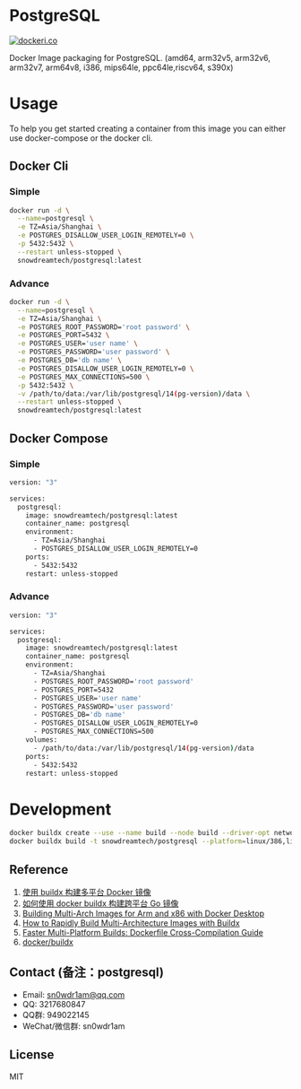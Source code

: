 # PostgreSQL

[![dockeri.co](https://dockerico.blankenship.io/image/snowdreamtech/postgresql)](https://hub.docker.com/r/snowdreamtech/postgresql)

Docker Image packaging for PostgreSQL. (amd64, arm32v5,  arm32v6, arm32v7, arm64v8, i386, mips64le, ppc64le,riscv64, s390x)

# Usage

To help you get started creating a container from this image you can either use docker-compose or the docker cli.

## Docker Cli

### Simple

```bash
docker run -d \
  --name=postgresql \
  -e TZ=Asia/Shanghai \
  -e POSTGRES_DISALLOW_USER_LOGIN_REMOTELY=0 \
  -p 5432:5432 \
  --restart unless-stopped \
  snowdreamtech/postgresql:latest
```

### Advance

```bash
docker run -d \
  --name=postgresql \
  -e TZ=Asia/Shanghai \
  -e POSTGRES_ROOT_PASSWORD='root password' \
  -e POSTGRES_PORT=5432 \
  -e POSTGRES_USER='user name' \
  -e POSTGRES_PASSWORD='user password' \
  -e POSTGRES_DB='db name' \
  -e POSTGRES_DISALLOW_USER_LOGIN_REMOTELY=0 \
  -e POSTGRES_MAX_CONNECTIONS=500 \
  -p 5432:5432 \
  -v /path/to/data:/var/lib/postgresql/14(pg-version)/data \
  --restart unless-stopped \
  snowdreamtech/postgresql:latest
```

## Docker Compose

### Simple

```bash
version: "3"

services:
  postgresql:
    image: snowdreamtech/postgresql:latest
    container_name: postgresql
    environment:
      - TZ=Asia/Shanghai
      - POSTGRES_DISALLOW_USER_LOGIN_REMOTELY=0
    ports:
      - 5432:5432  
    restart: unless-stopped
```

### Advance

```bash
version: "3"

services:
  postgresql:
    image: snowdreamtech/postgresql:latest
    container_name: postgresql
    environment:
      - TZ=Asia/Shanghai
      - POSTGRES_ROOT_PASSWORD='root password'
      - POSTGRES_PORT=5432
      - POSTGRES_USER='user name'
      - POSTGRES_PASSWORD='user password'
      - POSTGRES_DB='db name'
      - POSTGRES_DISALLOW_USER_LOGIN_REMOTELY=0
      - POSTGRES_MAX_CONNECTIONS=500
    volumes:
      - /path/to/data:/var/lib/postgresql/14(pg-version)/data
    ports:
      - 5432:5432   
    restart: unless-stopped
```

# Development

```bash
docker buildx create --use --name build --node build --driver-opt network=host
docker buildx build -t snowdreamtech/postgresql --platform=linux/386,linux/amd64,linux/arm/v6,linux/arm/v7,linux/arm64,linux/ppc64le,linux/riscv64,linux/s390x . --push
```

## Reference

1. [使用 buildx 构建多平台 Docker 镜像](https://icloudnative.io/posts/multiarch-docker-with-buildx/)
1. [如何使用 docker buildx 构建跨平台 Go 镜像](https://waynerv.com/posts/building-multi-architecture-images-with-docker-buildx/#buildx-%E7%9A%84%E8%B7%A8%E5%B9%B3%E5%8F%B0%E6%9E%84%E5%BB%BA%E7%AD%96%E7%95%A5)
1. [Building Multi-Arch Images for Arm and x86 with Docker Desktop](https://www.docker.com/blog/multi-arch-images/)
1. [How to Rapidly Build Multi-Architecture Images with Buildx](https://www.docker.com/blog/how-to-rapidly-build-multi-architecture-images-with-buildx/)
1. [Faster Multi-Platform Builds: Dockerfile Cross-Compilation Guide](https://www.docker.com/blog/faster-multi-platform-builds-dockerfile-cross-compilation-guide/)
1. [docker/buildx](https://github.com/docker/buildx)

## Contact (备注：postgresql)

* Email: sn0wdr1am@qq.com
* QQ: 3217680847
* QQ群: 949022145
* WeChat/微信群: sn0wdr1am

## License

MIT
